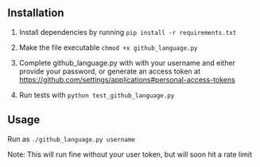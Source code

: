 Installation
-----------

1. Install dependencies by running `pip install -r requirements.txt`

2. Make the file executable `chmod +x github_language.py`

3. Complete github_language.py with with your username and either provide your password, or generate an access token at 
  https://github.com/settings/applications#personal-access-tokens

4. Run tests with `python test_github_language.py`


Usage
-----

Run as `./github_language.py username`

Note: This will run fine without your user token, but will soon hit a rate limit

